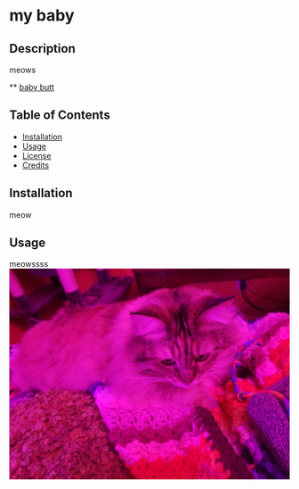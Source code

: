 
# my baby
## Description
meows



** [baby butt](https://github.com/jaderiver62/aide-de-camp/)
## Table of Contents
* [Installation](#installation)
* [Usage](#usage)
* [License](#license)
* [Credits](#credits)

## Installation
meow

## Usage 
meowssss
![Project Usage Image](Develop/utils/tests/images/nuggles.jpg)



        
 